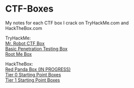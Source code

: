 # CTF-Boxes
My notes for each CTF box I crack on TryHackMe.com and HackTheBox.com

TryHackMe:<br>
[Mr. Robot CTF Box](./TryHackMe/MrRobotCTFBox/MrRobotCTFBox.md)<br>
[Basic Penetration Testing Box](./TryHackMe/BasicPenetrationTestingBox/BasicPenetrationTestingBox.md)<br>
[Root Me Box](./TryHackMe/RootMeBox/RootMeBox.md)<br>

HackTheBox:<br>
[Red Panda Box (IN PROGRESS)](./HackTheBox/RedPandaBox/RedPandaBox.md)<br>
[Tier 0 Starting Point Boxes](./HackTheBox/StartingPointBoxes/Tier_0/StartingPointBoxes_Tier_0.md)<br>
[Tier 1 Starting Point Boxes](./HackTheBox/StartingPointBoxes/Tier_1/StartingPointBoxes_Tier_1.md)<br>
